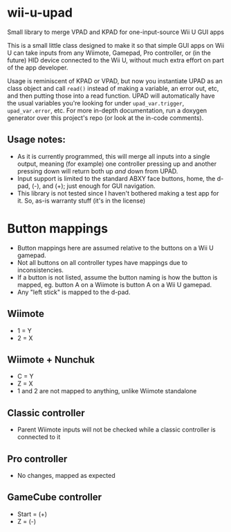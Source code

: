 # wii-u-upad
Small library to merge VPAD and KPAD for one-input-source Wii U GUI apps

This is a small little class designed to make it so that simple GUI apps on Wii U can take inputs from any Wiimote, Gamepad, Pro controller, or (in the future) HID device connected to the Wii U, without much extra effort on part of the app developer.

Usage is reminiscent of KPAD or VPAD, but now you instantiate UPAD as an class object and call `read()` instead of making a variable, an error out, etc, and then putting those into a read function. UPAD will automatically have the usual variables you're looking for under `upad_var.trigger`, `upad_var.error`, etc. For more in-depth documentation, run a doxygen generator over this project's repo (or look at the in-code comments).

## Usage notes: 
* As it is currently programmed, this will merge all inputs into a single output, meaning (for example) one controller pressing up and another pressing down will return both up *and* down from UPAD.
* Input support is limited to the standard ABXY face buttons, home, the d-pad, (-), and (+); just enough for GUI navigation.
* This library is not tested since I haven't bothered making a test app for it. So, as-is warranty stuff (it's in the license)

# Button mappings

* Button mappings here are assumed relative to the buttons on a Wii U gamepad. 
* Not all buttons on all controller types have mappings due to inconsistencies. 
* If a button is not listed, assume the button naming is how the button is mapped, eg. button A on a Wiimote is button A on a Wii U gamepad. 
* Any "left stick" is mapped to the d-pad.

## Wiimote
* 1 = Y
* 2 = X
## Wiimote + Nunchuk
* C = Y
* Z = X
* 1 and 2 are not mapped to anything, unlike Wiimote standalone
## Classic controller
* Parent Wiimote inputs will not be checked while a classic controller is connected to it
## Pro controller
* No changes, mapped as expected
## GameCube controller
* Start = (+)
* Z = (-)
